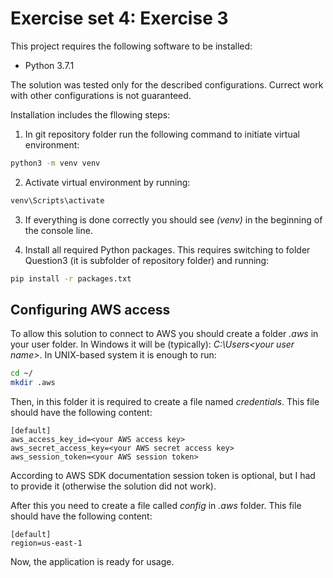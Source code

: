 # Exercise set 4: Exercise 3

This project requires the following software to be installed:

* Python 3.7.1

The solution was tested only for the described configurations. Currect work with other configurations is not guaranteed.

Installation includes the fllowing steps:
1. In git repository folder run the following command to initiate virtual environment:

```bash
python3 -m venv venv
```

2. Activate virtual environment by running:

```bash
venv\Scripts\activate
```

3. If everything is done correctly you should see *(venv)* in the beginning of the console line.

4. Install all required Python packages. This requires switching to folder Question3 (it is subfolder of repository folder) and running:

```bash
pip install -r packages.txt
```

## Configuring AWS access

To allow this solution to connect to AWS you should create a folder *.aws* in your user folder. In Windows it will be (typically): *C:\Users\<your user name>*. In UNIX-based system it is enough to run:

```bash
cd ~/
mkdir .aws
```
Then, in this folder it is required to create a file named *credentials*. This file should have the following content:

```
[default]
aws_access_key_id=<your AWS access key>
aws_secret_access_key=<your AWS secret access key>
aws_session_token=<your AWS session token>
```

According to AWS SDK documentation session token is optional, but I had to provide it (otherwise the solution did not work).

After this you need to create a file called *config* in *.aws* folder. This file should have the following content:

```
[default]
region=us-east-1
```

Now, the application is ready for usage.